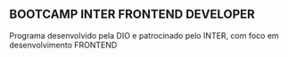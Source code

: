 ## BOOTCAMP INTER FRONTEND DEVELOPER

Programa desenvolvido pela DIO e patrocinado pelo INTER, com foco em desenvolvimento FRONTEND
